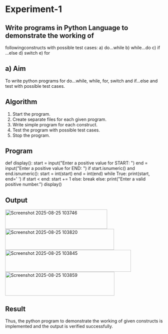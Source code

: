 # Experiment-1
##  Write programs in Python Language to demonstrate the working of
followingconstructs with possible test cases: a) do…while b) while…do c)
if …else d) switch e) for

## a) Aim
To write python programs for do…while, while, for, switch and if…else and test with possible test
cases.

## Algorithm
1.	Start the program.
2. Create separate files for each given program.
3. Write simple program for each construct.
4. Test the program with possible test cases.
5. Stop the program. 

## Program
def display():
    start = input("Enter a positive value for START: ")
    end = input("Enter a positive value for END: ")
    if start.isnumeric() and end.isnumeric():
        start = int(start)
        end = int(end)
        while True:
            print(start, end=' ')
            if start < end:
                start += 1
            else:
                break
    else:
        print("Enter a valid positive number.")
display()


## Output
<img width="326" height="62" alt="Screenshot 2025-08-25 103746" src="https://github.com/user-attachments/assets/589adace-0eaa-45b3-babd-d15fc2433110" />
<img width="348" height="67" alt="Screenshot 2025-08-25 103820" src="https://github.com/user-attachments/assets/9296a969-98de-4126-9eca-bec5cf878fb2" />
<img width="402" height="70" alt="Screenshot 2025-08-25 103845" src="https://github.com/user-attachments/assets/c8034960-60f2-4957-8f64-4330fba1fb21" />
<img width="349" height="76" alt="Screenshot 2025-08-25 103859" src="https://github.com/user-attachments/assets/d3c146c3-0cbf-48d4-a6bd-60b9bf47168d" />



## Result

Thus, the python program to demonstrate the working of given constructs is implemented and the output is verified successfully.



